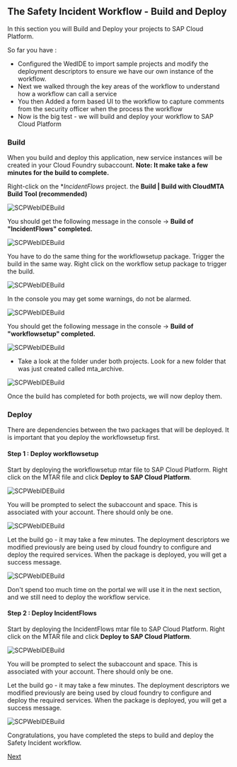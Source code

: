 ## The Safety Incident Workflow - Build and Deploy

In this section you will Build and Deploy your projects to SAP Cloud Platform. 

So far you have :
  * Configured the WedIDE to import sample projects and modify the deployment descriptors to ensure we have our own instance of the workflow.
  * Next we walked through the key areas of the workflow to understand how a workflow can call a service 
  * You then Added a form based UI to the workflow to capture comments from the security officer when the process the workflow
  * Now is the big test - we will build and deploy your workflow to SAP Cloud Platform 
  
### Build

When you build and deploy this application, new service instances will be created in your Cloud Foundry subaccount. 
**Note: It make take a few minutes for the build to complete.**

Right-click on the **IncidentFlows* project. the **Build | Build with CloudMTA Build Tool (recommended)**

![SCPWebIDEBuild](Part3Images/buildincidentflows.png)

You should get the following message in the console -> **Build of "IncidentFlows" completed.** 

![SCPWebIDEBuild](Part3Images/buildcompleteincidentflows.png)

You have to do the same thing for the workflowsetup package. Trigger the build in the same way. Right click on the workflow setup package to trigger the build.

![SCPWebIDEBuild](Part3Images/buildwfsetup.png)

In the console you may get some warnings, do not be alarmed.

![SCPWebIDEBuild](Part3Images/wfsetupwarnings.png)

You should get the following message in the console -> **Build of "workflowsetup" completed.** 

![SCPWebIDEBuild](Part3Images/buildcompletewfsetup.png)

* Take a look at the folder under both projects. Look for a new folder that was just created called mta_archive. 

![SCPWebIDEBuild](Part3Images/mta_archive.png)

Once the build has completed for both projects, we will now deploy them. 

### Deploy

There are dependencies between the two packages that will be deployed. It is important that you deploy the workflowsetup first.

#### Step 1 : Deploy workflowsetup 

Start by deploying the workflowsetup mtar file to SAP Cloud Platform. Right click on the MTAR file and click **Deploy to SAP Cloud Platform**. 

![SCPWebIDEBuild](Part3Images/deploywf.png)

You will be prompted to select the subaccount and space. This is associated with your account. There should only be one.

![SCPWebIDEBuild](Part3Images/devspacedeply.png)

Let the build go - it may take a few minutes. The deployment descriptors we modified previously are being used by cloud foundry to configure and deploy the required services. When the package is deployed, you will get a success message.

![SCPWebIDEBuild](Part3Images/wfdeploysuccess.png)

Don't spend too much time on the portal we will use it in the next section, and we still need to deploy the workflow service. 

#### Step 2 : Deploy IncidentFlows

Start by deploying the IncidentFlows mtar file to SAP Cloud Platform. Right click on the MTAR file and click **Deploy to SAP Cloud Platform**. 

![SCPWebIDEBuild](Part3Images/deployincident.png)

You will be prompted to select the subaccount and space. This is associated with your account. There should only be one.

Let the build go - it may take a few minutes. The deployment descriptors we modified previously are being used by cloud foundry to configure and deploy the required services. When the package is deployed, you will get a success message.

![SCPWebIDEBuild](Part3Images/incidentdeploysuccess.png)

Congratulations, you have completed the steps to build and deploy the Safety Incident workflow. 

[Next](Part%204%20-%20Test%20the%20Safety%20Incident%20Workflow.md)



